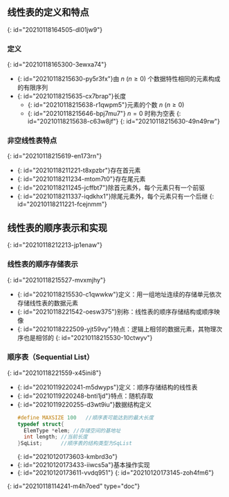 ## 线性表的定义和特点
{: id="20210118164505-dl01jw9"}

### 定义
{: id="20210118165300-3ewxa74"}

- {: id="20210118215630-py5r3fx"}由 $n\ (n\geq0)$ 个数据特性相同的元素构成的有限序列
- {: id="20210118215635-cx7brap"}长度
  - {: id="20210118215638-r1qwpm5"}元素的个数 $n\ (n\geq 0)$
  - {: id="20210118215646-bpj7mu7"} $n=0$ 时称为空表
  {: id="20210118215638-c63w8jf"}
{: id="20210118215630-49n49rw"}

### 非空线性表特点
{: id="20210118215619-en173rn"}

- {: id="20210118211221-t8xpzbr"}存在首元素
- {: id="20210118211234-mtom7t0"}存在尾元素
- {: id="20210118211245-jcffbt7"}除首元素外，每个元素只有一个前驱
- {: id="20210118211337-iqdkhx1"}除尾元素外，每个元素只有一个后继
{: id="20210118211221-fcejnmm"}

## 线性表的顺序表示和实现
{: id="20210118212213-jp1enaw"}

### 线性表的顺序存储表示
{: id="20210118215527-mvxmjhy"}

- {: id="20210118215530-c1qwwkw"}定义：用一组地址连续的存储单元依次存储线性表的数据元素
- {: id="20210118221542-oesw375"}别称：线性表的顺序存储结构或顺序映像
- {: id="20210118222509-yjt59vy"}特点：逻辑上相邻的数据元素，其物理次序也是相邻的
{: id="20210118215530-10ctwyv"}

### 顺序表（Sequential List）
{: id="20210118221559-x45ini8"}

- {: id="20210119220241-m5dwyps"}定义：顺序存储结构的线性表
- {: id="20210119220248-bnti1jd"}特点：随机存取
- {: id="20210119220255-d3wt9iu"}数据结构定义
  ```c
  #define MAXSIZE 100	//顺序表可能达到的最大长度
  typedef struct{
  	ElemType *elem;	//存储空间的基地址
  	int length;	//当前长度
  }SqList;		//顺序表的结构类型为SqList
  ```
  {: id="20210120173603-kmbrd3o"}
- {: id="20210120173433-iiwcs5a"}基本操作实现
- {: id="20210120173611-vvdq951"}
{: id="20210120173145-zoh4fm6"}


{: id="20210118114241-m4h7oed" type="doc"}
